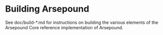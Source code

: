 Building Arsepound
================

See doc/build-*.md for instructions on building the various
elements of the Arsepound Core reference implementation of Arsepound.
